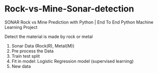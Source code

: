 # Rock-vs-Mine-Sonar-detection

SONAR Rock vs Mine Prediction with Python | End To End Python Machine Learning Project

Detect the material is made by rock or metal 


1. Sonar Data (Rock(R), Metal(M))
2. Pre process the Data
3. Train test split
4. Fit in model: Logistic Regression model (supervised learning)
5. New data

